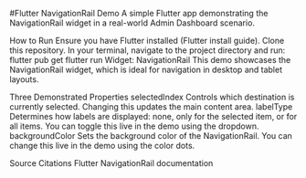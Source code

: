 #Flutter NavigationRail Demo
A simple Flutter app demonstrating the NavigationRail widget in a real-world Admin Dashboard scenario.

How to Run
Ensure you have Flutter installed (Flutter install guide).
Clone this repository.
In your terminal, navigate to the project directory and run:
flutter pub get
flutter run
Widget: NavigationRail
This demo showcases the NavigationRail widget, which is ideal for navigation in desktop and tablet layouts.

Three Demonstrated Properties
selectedIndex
Controls which destination is currently selected.
Changing this updates the main content area.
labelType
Determines how labels are displayed: none, only for the selected item, or for all items.
You can toggle this live in the demo using the dropdown.
backgroundColor
Sets the background color of the NavigationRail.
You can change this live in the demo using the color dots.

Source Citations
Flutter NavigationRail documentation
